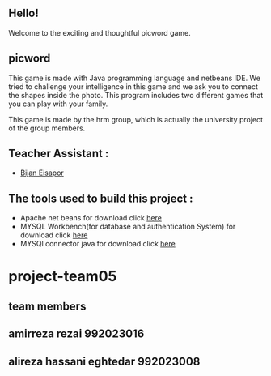 
## Hello!
Welcome to the exciting and thoughtful picword game.
## picword
This game is made with Java programming language and netbeans IDE.
We tried to challenge your intelligence in this game and we ask you to connect the shapes inside the photo.
This program includes two different games that you can play with your family.

This game is made by the hrm group, which is actually the university project of the group members.

## Teacher Assistant :
+ [Bijan Eisapor](https://github.com/BijanKHU)

## The tools used to build this project :
+ Apache net beans  for download click [here](https://netbeans.apache.org/download/index.html)
+ MYSQL Workbench(for database and authentication System) for download click [here](https://dev.mysql.com/downloads/workbench/)
+ MYSQl connector java for download click [here](https://search.maven.org/artifact/mysql/mysql-connector-java/8.0.24/jar)



# project-team05

team members 
---
## amirreza rezai 992023016
## alireza hassani eghtedar 992023008
